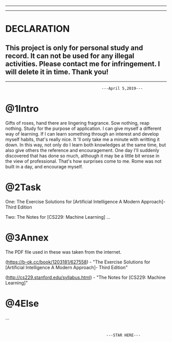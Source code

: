 ---------------------------------------------------------------------------------------------------------------------------------------
---------------------------------------------------------------------------------------------------------------------------------------
# DECLARATION

This project is only for personal study and record. It can not be used for any illegal activities. Please contact me for infringement. I will delete it in time. Thank you!
----------------------------------------------------------------------------------------------------------------------------------------
----------------------------------------------------------------------------------------------------------------------------------------

                                              ---April 5,2019---
                                              
# @1Intro                                            
                                                                                                                       
Gifts of roses, hand there are lingering fragrance. Sow nothing, reap nothing. Study for the purpose of application. I can give myself a
different way of learning. If I can learn something through an interest and develop myself habits, that's really nice. It 'll only take me a minute with writting it down. In this way, not only do I learn both knowledges at the same time, but also give others the reference
and encouragement. One day I'll suddenly discovered that has done so much, although it may be a little bit wrose in the view of professional. That's how surprises come to me. Rome was not built in a day, and encourage myself. 

# @2Task

One: The Exercise Solutions for [Artificial Intelligence A Modern Approach]- Third Edition

Two: The Notes for [CS229: Machine Learning]
...

# @3Annex 

The PDF file used in these was taken from the internet.

(https://b-ok.cc/book/1203181/627558) - "The Exercise Solutions for [Artificial Intelligence A Modern Approach]- Third Edition"

(http://cs229.stanford.edu/syllabus.html) - "The Notes for [CS229: Machine Learning]"

# @4Else
...

#
                                                ---STAR HERE---

